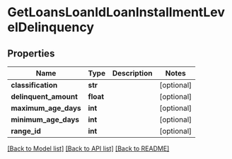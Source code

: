 # GetLoansLoanIdLoanInstallmentLevelDelinquency

## Properties
Name | Type | Description | Notes
------------ | ------------- | ------------- | -------------
**classification** | **str** |  | [optional] 
**delinquent_amount** | **float** |  | [optional] 
**maximum_age_days** | **int** |  | [optional] 
**minimum_age_days** | **int** |  | [optional] 
**range_id** | **int** |  | [optional] 

[[Back to Model list]](../README.md#documentation-for-models) [[Back to API list]](../README.md#documentation-for-api-endpoints) [[Back to README]](../README.md)

